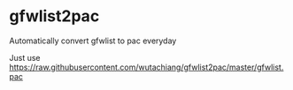 # gfwlist2pac
Automatically convert gfwlist to pac everyday

Just use https://raw.githubusercontent.com/wutachiang/gfwlist2pac/master/gfwlist.pac
